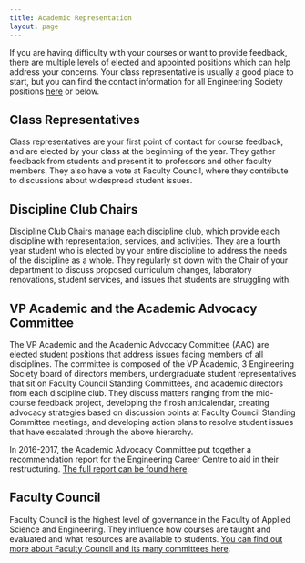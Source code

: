 ```yaml
---
title: Academic Representation
layout: page
---
```


If you are having difficulty with your courses or want to provide feedback, there are multiple levels of elected and appointed positions which can help address your concerns. Your class representative is usually a good place to start, but you can find the contact information for all Engineering Society positions [here](/about/engsoc) or below.
            
## Class Representatives
            
Class representatives are your first point of contact for course feedback, and are elected by your class at the beginning of the year. They gather feedback from students and present it to professors and other faculty members. They also have a vote at Faculty Council, where they contribute to discussions about widespread student issues.
            
## Discipline Club Chairs
            
Discipline Club Chairs manage each discipline club, which provide each discipline with representation, services, and activities. They are a fourth year student who is elected by your entire discipline to address the needs of the discipline as a whole. They regularly sit down with the Chair of your department to discuss proposed curriculum changes, laboratory renovations, student services, and issues that students are struggling with.
            
## VP Academic and the Academic Advocacy Committee
            
The VP Academic and the Academic Advocacy Committee (AAC) are elected student positions that address issues facing members of all disciplines. The committee is composed of the VP Academic, 3 Engineering Society board of directors members, undergraduate student representatives that sit on Faculty Council Standing Committees, and academic directors from each discipline club. They discuss matters ranging from the mid-course feedback project, developing the f!rosh anticalendar, creating advocacy strategies based on discussion points at Faculty Council Standing Committee meetings, and developing action plans to resolve student issues that have escalated through the above hierarchy.
            
 In 2016-2017, the Academic Advocacy Committee put together a recommendation report for the Engineering Career Centre to aid in their restructuring. [The full report can be found here](http://skule.ca/content/final-engineering-career-centre-reccomenation-report.pdf).
            
## Faculty Council
            
Faculty Council is the highest level of governance in the Faculty of Applied Science and Engineering. They influence how courses are taught and evaluated and what resources are available to students. [You can find out more about Faculty Council and its many committees here](http://www.engineering.utoronto.ca/about/governance/faculty-council/).

